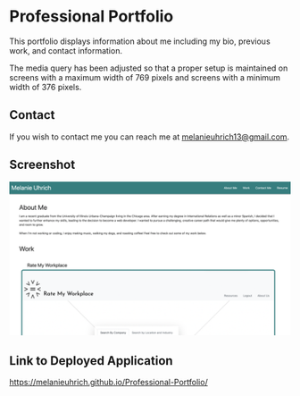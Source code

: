 # Professional Portfolio

This portfolio displays information about me including my bio, previous work, and contact information. 

The media query has been adjusted so that a proper setup is maintained on screens with a maximum width of 769 pixels and screens with a minimum width of 376 pixels.

## Contact 

If you wish to contact me you can reach me at melanieuhrich13@gmail.com.

## Screenshot 

![screenshot](./Assets/portfolio.png)

## Link to Deployed Application 

https://melanieuhrich.github.io/Professional-Portfolio/

